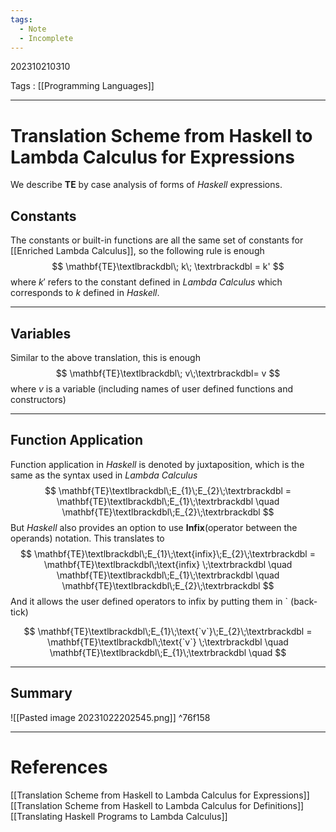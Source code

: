 ```yaml
---
tags:
  - Note
  - Incomplete
---
```

202310210310

Tags : [[Programming Languages]]

---
# Translation Scheme from Haskell to Lambda Calculus for Expressions

We describe $\mathbf{TE}$ by case analysis of forms of *Haskell* expressions.

## Constants
The constants or built-in functions are all the same set of constants for [[Enriched Lambda Calculus]], so the following rule is enough
$$
\mathbf{TE}\textlbrackdbl\; k\; \textrbrackdbl = k'
$$
where $k'$ refers to the constant defined in *Lambda Calculus* which corresponds to $k$ defined in *Haskell*.

---
## Variables
Similar to the above translation, this is enough
$$
\mathbf{TE}\textlbrackdbl\; v\;\textrbrackdbl= v
$$
where $v$ is a variable (including names of user defined functions and constructors)

---
## Function Application
Function application in *Haskell* is denoted by juxtaposition, which is the same as the syntax used in *Lambda Calculus*
$$
\mathbf{TE}\textlbrackdbl\;E_{1}\;E_{2}\;\textrbrackdbl = \mathbf{TE}\textlbrackdbl\;E_{1}\;\textrbrackdbl \quad \mathbf{TE}\textlbrackdbl\;E_{2}\;\textrbrackdbl  
$$
But *Haskell* also provides an option to use **Infix**(operator between the operands) notation. This translates to 
$$
\mathbf{TE}\textlbrackdbl\;E_{1}\;\text{infix}\;E_{2}\;\textrbrackdbl = 
\mathbf{TE}\textlbrackdbl\;\text{infix} \;\textrbrackdbl \quad  
\mathbf{TE}\textlbrackdbl\;E_{1}\;\textrbrackdbl \quad 
\mathbf{TE}\textlbrackdbl\;E_{2}\;\textrbrackdbl  
$$
And it allows the user defined operators to infix by putting them in \` (back-tick)

$$
\mathbf{TE}\textlbrackdbl\;E_{1}\;\text{`v`}\;E_{2}\;\textrbrackdbl = 
\mathbf{TE}\textlbrackdbl\;\text{`v`} \;\textrbrackdbl \quad  
\mathbf{TE}\textlbrackdbl\;E_{1}\;\textrbrackdbl \quad 
$$

---
## Summary
![[Pasted image 20231022202545.png]] ^76f158

---
# References
[[Translation Scheme from Haskell to Lambda Calculus for Expressions]]
[[Translation Scheme from Haskell to Lambda Calculus for Definitions]]
[[Translating Haskell Programs to Lambda Calculus]]